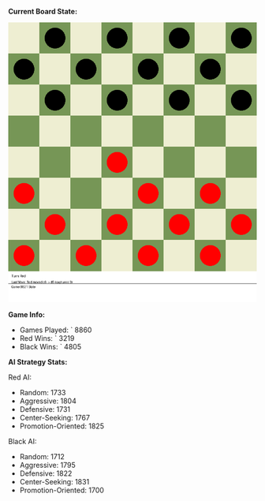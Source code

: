 
**Current Board State:**  
<!-- START_GIF -->
![Checkers Game](./checkers_game.gif)
<!-- END_GIF -->

**Game Info:**  
- Games Played: `<!-- GAMES_PLAYED --> 8860
- Red Wins: `<!-- RED_WINS --> 3219
- Black Wins: `<!-- BLACK_WINS --> 4805

<!-- AI_STATS -->
**AI Strategy Stats:**

Red AI:
- Random: 1733
- Aggressive: 1804
- Defensive: 1731
- Center-Seeking: 1767
- Promotion-Oriented: 1825

Black AI:
- Random: 1712
- Aggressive: 1795
- Defensive: 1822
- Center-Seeking: 1831
- Promotion-Oriented: 1700
